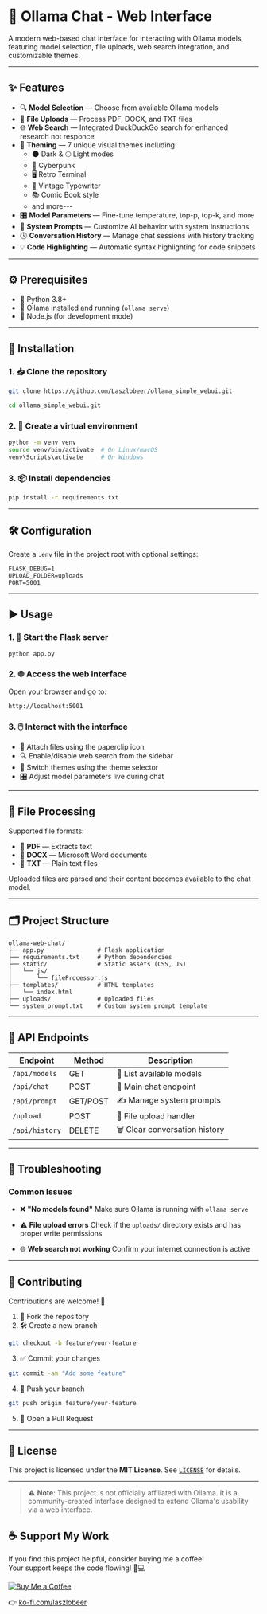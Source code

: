

# 💬 Ollama Chat - Web Interface

A modern web-based chat interface for interacting with Ollama models, featuring model selection, file uploads, web search integration, and customizable themes.

---

## ✨ Features

- 🔍 **Model Selection** — Choose from available Ollama models  
- 📎 **File Uploads** — Process PDF, DOCX, and TXT files  
- 🌐 **Web Search** — Integrated DuckDuckGo search for enhanced research not responce  
- 🎨 **Theming** — 7 unique visual themes including:
  - 🌑 Dark & 🌕 Light modes  
  - 🤖 Cyberpunk  
  - 🖥️ Retro Terminal  
  - 📇 Vintage Typewriter  
  - 📚 Comic Book style
  - and more---
- 🎛️ **Model Parameters** — Fine-tune temperature, top-p, top-k, and more  
- 🧠 **System Prompts** — Customize AI behavior with system instructions  
- 🕓 **Conversation History** — Manage chat sessions with history tracking  
- 💡 **Code Highlighting** — Automatic syntax highlighting for code snippets  

---

## ⚙️ Prerequisites

- 🐍 Python 3.8+  
- 🧠 Ollama installed and running (`ollama serve`)  
- 🧰 Node.js (for development mode)

---

## 🚀 Installation

### 1. 📥 Clone the repository

```bash
git clone https://github.com/Laszlobeer/ollama_simple_webui.git

cd ollama_simple_webui.git
````

### 2. 🧪 Create a virtual environment

```bash
python -m venv venv
source venv/bin/activate  # On Linux/macOS
venv\Scripts\activate     # On Windows
```

### 3. 📦 Install dependencies

```bash
pip install -r requirements.txt
```

---

## 🛠️ Configuration

Create a `.env` file in the project root with optional settings:

```env
FLASK_DEBUG=1
UPLOAD_FOLDER=uploads
PORT=5001
```

---

## ▶️ Usage

### 1. 🔧 Start the Flask server

```bash
python app.py
```

### 2. 🌐 Access the web interface

Open your browser and go to:

```
http://localhost:5001
```

### 3. 🖱️ Interact with the interface

* 📎 Attach files using the paperclip icon
* 🔍 Enable/disable web search from the sidebar
* 🎨 Switch themes using the theme selector
* 🎛️ Adjust model parameters live during chat

---

## 📁 File Processing

Supported file formats:

* 📄 **PDF** — Extracts text
* 📝 **DOCX** — Microsoft Word documents
* 📃 **TXT** — Plain text files

Uploaded files are parsed and their content becomes available to the chat model.

---

## 🗂️ Project Structure

```
ollama-web-chat/
├── app.py               # Flask application
├── requirements.txt     # Python dependencies
├── static/              # Static assets (CSS, JS)
│   └── js/
│       └── fileProcessor.js
├── templates/           # HTML templates
│   └── index.html
├── uploads/             # Uploaded files
└── system_prompt.txt    # Custom system prompt template
```

---

## 📡 API Endpoints

| Endpoint       | Method   | Description                    |
| -------------- | -------- | ------------------------------ |
| `/api/models`  | GET      | 🧠 List available models       |
| `/api/chat`    | POST     | 💬 Main chat endpoint          |
| `/api/prompt`  | GET/POST | ✍️ Manage system prompts       |
| `/upload`      | POST     | 📎 File upload handler         |
| `/api/history` | DELETE   | 🗑️ Clear conversation history |

---

## 🧩 Troubleshooting

### Common Issues

* ❌ **"No models found"**
  Make sure Ollama is running with `ollama serve`

* ⚠️ **File upload errors**
  Check if the `uploads/` directory exists and has proper write permissions

* 🌐 **Web search not working**
  Confirm your internet connection is active

---

## 🤝 Contributing

Contributions are welcome! 🙌

1. 🍴 Fork the repository
2. 🛠️ Create a new branch

```bash
git checkout -b feature/your-feature
```

3. ✅ Commit your changes

```bash
git commit -am "Add some feature"
```

4. 🚀 Push your branch

```bash
git push origin feature/your-feature
```

5. 🔁 Open a Pull Request

---

## 📜 License

This project is licensed under the **MIT License**. See [`LICENSE`](LICENSE) for details.

---

> ⚠️ **Note**: This project is not officially affiliated with Ollama. It is a community-created interface designed to extend Ollama's usability via a web interface.

## ☕ Support My Work

If you find this project helpful, consider buying me a coffee!  
Your support keeps the code flowing! 🙏💻

[![Buy Me a Coffee](https://img.shields.io/badge/Buy%20Me%20a%20Coffee-%E2%98%95-orange?style=for-the-badge)](https://ko-fi.com/laszlobeer)

👉 [ko-fi.com/laszlobeer](https://ko-fi.com/laszlobeer)

